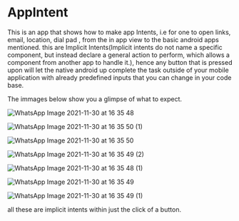 # AppIntent
This is an app that shows how to make app Intents, i.e for one to open links, email, location, dial pad , from the in app view to the basic android apps mentioned.
this are Implicit Intents(Implicit intents do not name a specific component, but instead declare a general action to perform, which allows a component from another app to handle it.),
hence any button that is pressed upon will let the native android up complete the task outside of your mobile application with already predefined inputs that you can change in your code base.

The immages below show you a glimpse of what to expect.


![WhatsApp Image 2021-11-30 at 16 35 48](https://user-images.githubusercontent.com/30687283/144057630-7f14a9a4-0248-4216-b6b8-3fc5f7eda84d.jpeg)

![WhatsApp Image 2021-11-30 at 16 35 50 (1)](https://user-images.githubusercontent.com/30687283/144057675-537ef484-455d-4fb0-9bf4-32a1fe2b5352.jpeg)

![WhatsApp Image 2021-11-30 at 16 35 50](https://user-images.githubusercontent.com/30687283/144057693-41fb929d-2037-4907-890f-2e38e7cefa2e.jpeg)

![WhatsApp Image 2021-11-30 at 16 35 49 (2)](https://user-images.githubusercontent.com/30687283/144057734-42898028-2d26-4fa9-a90b-86bfc53fd55f.jpeg)

![WhatsApp Image 2021-11-30 at 16 35 48 (1)](https://user-images.githubusercontent.com/30687283/144057772-e8a27385-6c68-42c0-8bf2-e5134ce070c6.jpeg)

![WhatsApp Image 2021-11-30 at 16 35 49](https://user-images.githubusercontent.com/30687283/144057817-ca7d21c4-fad4-415b-bb44-7e3b41cd62cb.jpeg)

![WhatsApp Image 2021-11-30 at 16 35 49 (1)](https://user-images.githubusercontent.com/30687283/144057890-ce8dff8e-6983-4f6e-a083-09670d7b142a.jpeg)

all these are implicit intents within just the click of a button.



